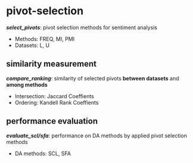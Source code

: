 # pivot-selection
__*select_pivots*__: pivot selection methods for sentiment analysis
- Methods: FREQ, MI, PMI
- Datasets: L, U

similarity measurement
----------------
__*compare_ranking*__: similarity of selected pivots **between datasets** and **among methods**
- Intersection: Jaccard Coeffients
- Ordering: Kandell Rank Coeffients


performance evaluation
-----------------
__*evaluate_scl/sfa*__: performance on DA methods by applied pivot selection methods
- DA methods: SCL, SFA
